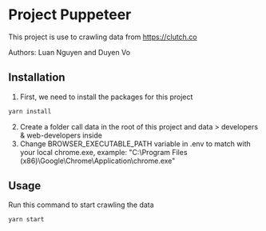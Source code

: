 # Project Puppeteer

This project is use to crawling data from https://clutch.co

Authors: Luan Nguyen and Duyen Vo

## Installation

1. First, we need to install the packages for this project

```bash
yarn install
```

2. Create a folder call data in the root of this project and data > developers & web-developers inside
3. Change BROWSER_EXECUTABLE_PATH variable in .env to match with your local chrome.exe, example: "C:\\Program Files (x86)\\Google\\Chrome\\Application\chrome.exe"

## Usage

Run this command to start crawling the data

```bash
yarn start
```
